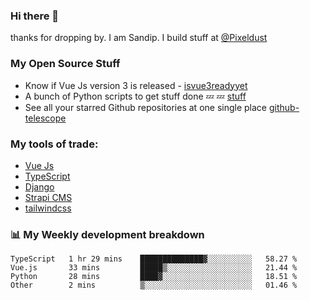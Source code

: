 ### Hi there 👋

thanks for dropping by.
I am Sandip. I build stuff at [@Pixeldust](github.com/pixeldust-in/)

###  **My Open Source Stuff**

 - Know if Vue Js version 3 is released -  [isvue3readyyet](https://github.com/sandiprb/isvue3readyyet)
 - A bunch of Python scripts to get stuff done 💤 💤 [stuff](https://github.com/sandiprb/stuff)
 - See all your starred Github repositories at one single place [github-telescope](https://github.com/sandiprb/github-telescope)



###  **My tools of trade:**
 - [Vue Js](https://github.com/vuejs/vue/)
 - [TypeScript](https://github.com/microsoft/TypeScript)
 - [Django](github.com/django/django)
 - [Strapi CMS](github.com/strapi/strapi)
 - [tailwindcss](https://github.com/tailwindlabs/tailwindcss)


###  📊 **My Weekly development breakdown**
<!--START_SECTION:waka-->

```text
TypeScript   1 hr 29 mins    ██████████████▓░░░░░░░░░░   58.27 %
Vue.js       33 mins         █████▒░░░░░░░░░░░░░░░░░░░   21.44 %
Python       28 mins         ████▓░░░░░░░░░░░░░░░░░░░░   18.51 %
Other        2 mins          ▒░░░░░░░░░░░░░░░░░░░░░░░░   01.46 %
```

<!--END_SECTION:waka-->

